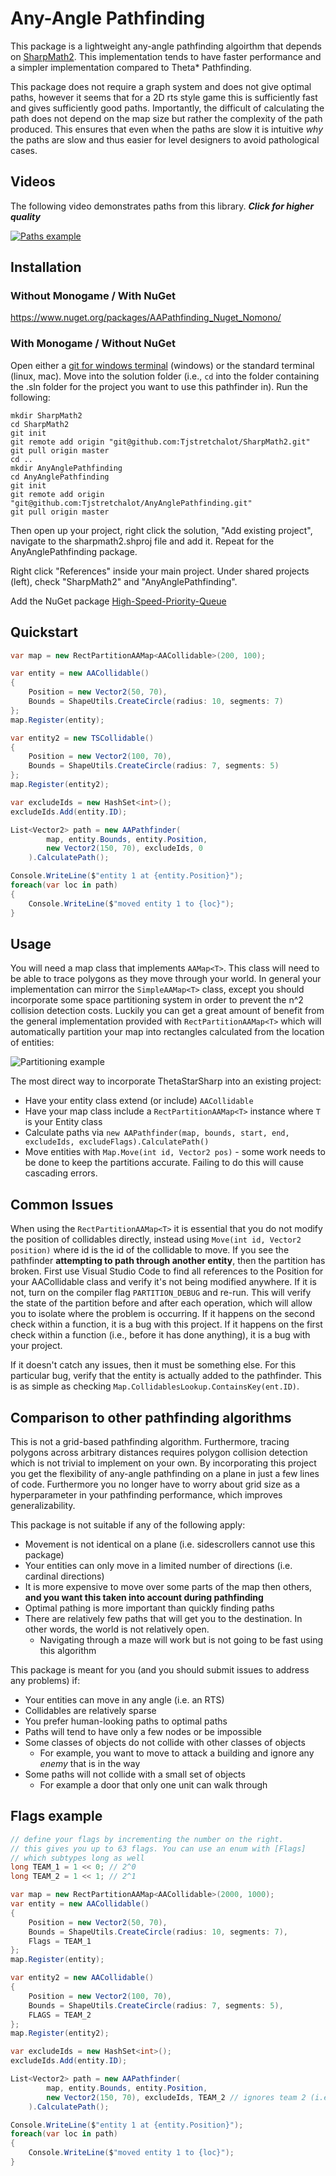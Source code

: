 # Any-Angle Pathfinding

This package is a lightweight any-angle pathfinding algoirthm that depends on
[SharpMath2](https://github.com/Tjstretchalot/sharpmath2). This implementation
tends to have faster performance and a simpler implementation compared to Theta*
Pathfinding.

This package does not require a graph system and does not give optimal paths,
however it seems that for a 2D rts style game this is sufficiently fast and
gives sufficiently good paths. Importantly, the difficult of calculating the
path does not depend on the map size but rather the complexity of the path
produced. This ensures that even when the paths are slow it is intuitive *why*
the paths are slow and thus easier for level designers to avoid pathological
cases.

## Videos

The following video demonstrates paths from this library. ***Click for higher
quality***

[![Paths
example](docs/example.gif)](https://www.youtube.com/watch?v=bt-QorgXXWQ)

## Installation

### Without Monogame / With NuGet

https://www.nuget.org/packages/AAPathfinding_Nuget_Nomono/

### With Monogame / Without NuGet

Open either a [git for windows terminal](https://gitforwindows.org/) (windows)
or the standard terminal (linux, mac). Move into the solution folder (i.e., `cd`
into the folder containing the .sln folder for the project you want to use this
pathfinder in). Run the following:

```
mkdir SharpMath2
cd SharpMath2
git init
git remote add origin "git@github.com:Tjstretchalot/SharpMath2.git"
git pull origin master
cd ..
mkdir AnyAnglePathfinding
cd AnyAnglePathfinding
git init
git remote add origin "git@github.com:Tjstretchalot/AnyAnglePathfinding.git"
git pull origin master
```

Then open up your project, right click the solution, "Add existing project",
navigate to the sharpmath2.shproj file and add it. Repeat for the AnyAnglePathfinding
package.

Right click "References" inside your main project. Under shared projects (left),
check "SharpMath2" and "AnyAnglePathfinding".

Add the NuGet package [High-Speed-Priority-Queue](https://github.com/BlueRaja/High-Speed-Priority-Queue-for-C-Sharp)

## Quickstart

```csharp
var map = new RectPartitionAAMap<AACollidable>(200, 100);

var entity = new AACollidable()
{
    Position = new Vector2(50, 70),
    Bounds = ShapeUtils.CreateCircle(radius: 10, segments: 7)
};
map.Register(entity);

var entity2 = new TSCollidable()
{
    Position = new Vector2(100, 70),
    Bounds = ShapeUtils.CreateCircle(radius: 7, segments: 5)
};
map.Register(entity2);

var excludeIds = new HashSet<int>();
excludeIds.Add(entity.ID);

List<Vector2> path = new AAPathfinder(
        map, entity.Bounds, entity.Position,
        new Vector2(150, 70), excludeIds, 0
    ).CalculatePath();

Console.WriteLine($"entity 1 at {entity.Position}");
foreach(var loc in path)
{
    Console.WriteLine($"moved entity 1 to {loc}");
}
```

## Usage

You will need a map class that implements `AAMap<T>`. This class will need to be
able to trace polygons as they move through your world. In general your
implementation can mirror the `SimpleAAMap<T>` class, except you should
incorporate some space partitioning system in order to prevent the n^2 collision
detection costs. Luckily you can get a great amount of benefit from the general
implementation provided with `RectPartitionAAMap<T>` which will automatically
partition your map into rectangles calculated from the location of entities:

![Partitioning example](docs/rectpartition.png)

The most direct way to incorporate ThetaStarSharp into an existing project:

- Have your entity class extend (or include) `AACollidable`
- Have your map class include a `RectPartitionAAMap<T>` instance where `T` is
your Entity class
- Calculate paths via `new AAPathfinder(map, bounds, start, end, excludeIds,
  excludeFlags).CalculatePath()`
- Move entities with `Map.Move(int id, Vector2 pos)` - some work needs to be done
  to keep the partitions accurate. Failing to do this will cause cascading errors.

## Common Issues

When using the `RectPartitionAAMap<T>` it is essential that you do not modify the
position of collidables directly, instead using `Move(int id, Vector2 position)` where
id is the id of the collidable to move. If you see the pathfinder **attempting to path
through another entity**, then the partition has broken. First use Visual Studio Code to
find all references to the Position for your AACollidable class and verify it's not being
modified anywhere. If it is not, turn on the compiler flag `PARTITION_DEBUG` and re-run.
This will verify the state of the partition before and after each operation, which will
allow you to isolate where the problem is occurring. If it happens on the second check
within a function, it is a bug with this project. If it happens on the first check within
a function (i.e., before it has done anything), it is a bug with your project.

If it doesn't catch any issues, then it must be something else. For this particular bug,
verify that the entity is actually added to the pathfinder. This is as simple as checking
`Map.CollidablesLookup.ContainsKey(ent.ID)`.

## Comparison to other pathfinding algorithms

This is not a grid-based pathfinding algorithm. Furthermore, tracing polygons
across arbitrary distances requires polygon collision detection which is not
trivial to implement on your own. By incorporating this project you get the
flexibility of any-angle pathfinding on a plane in just a few lines of code.
Furthermore you no longer have to worry about grid size as a hyperparameter in
your pathfinding performance, which improves generalizability.

This package is not suitable if any of the following apply:

- Movement is not identical on a plane (i.e. sidescrollers cannot use this
  package)
- Your entities can only move in a limited number of directions (i.e. cardinal
  directions)
- It is more expensive to move over some parts of the map then others, **and you
  want this taken into account during pathfinding**
- Optimal pathing is more important than quickly finding paths
- There are relatively few paths that will get you to the destination. In other
  words, the world is not relatively open.
  - Navigating through a maze will work but is not going to be fast using this
    algorithm

This package is meant for you (and you should submit issues to address any
problems) if:

- Your entities can move in any angle (i.e. an RTS)
- Collidables are relatively sparse
- You prefer human-looking paths to optimal paths
- Paths will tend to have only a few nodes or be impossible
- Some classes of objects do not collide with other classes of objects
  - For example, you want to move to attack a building and ignore any *enemy*
    that is in the way
- Some paths will not collide with a small set of objects
  - For example a door that only one unit can walk through

## Flags example

```csharp
// define your flags by incrementing the number on the right.
// this gives you up to 63 flags. You can use an enum with [Flags]
// which subtypes long as well
long TEAM_1 = 1 << 0; // 2^0
long TEAM_2 = 1 << 1; // 2^1

var map = new RectPartitionAAMap<AACollidable>(2000, 1000);
var entity = new AACollidable()
{
    Position = new Vector2(50, 70),
    Bounds = ShapeUtils.CreateCircle(radius: 10, segments: 7),
    Flags = TEAM_1
};
map.Register(entity);

var entity2 = new AACollidable()
{
    Position = new Vector2(100, 70),
    Bounds = ShapeUtils.CreateCircle(radius: 7, segments: 5),
    FLAGS = TEAM_2
};
map.Register(entity2);

var excludeIds = new HashSet<int>();
excludeIds.Add(entity.ID);

List<Vector2> path = new AAPathfinder(
        map, entity.Bounds, entity.Position,
        new Vector2(150, 70), excludeIds, TEAM_2 // ignores team 2 (i.e., entity2) -> direct path
    ).CalculatePath();

Console.WriteLine($"entity 1 at {entity.Position}");
foreach(var loc in path)
{
    Console.WriteLine($"moved entity 1 to {loc}");
}
```
